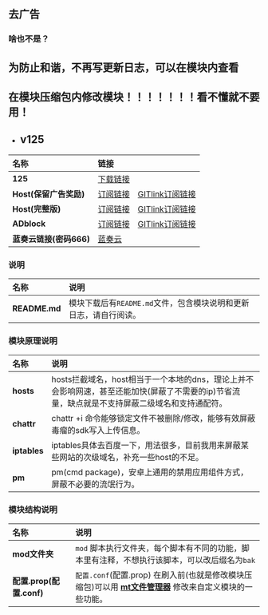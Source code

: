 ## 去广告
### 啥也不是？
## 为防止和谐，不再写更新日志，可以在模块内查看

## 在模块压缩包内修改模块！！！！！！！看不懂就不要用！

- ## v125
| **名称** | **链接** |  |
| :-- | :-- | :-- |
| **125** | [下载链接](https://raw.githubusercontent.com/lingeringsound/10007/main/module/125.zip) |
| **Host(保留广告奖励)** | [订阅链接](https://raw.githubusercontent.com/lingeringsound/10007/main/reward) | [GITlink订阅链接](https://code.gitlink.org.cn/api/v1/repos/keytoolazy/10007/raw/reward) |
| **Host(完整版)** | [订阅链接](https://raw.githubusercontent.com/lingeringsound/10007/main/all) | [GITlink订阅链接](https://code.gitlink.org.cn/api/v1/repos/keytoolazy/10007/raw/all) |
| **ADblock** | [订阅链接](https://raw.githubusercontent.com/lingeringsound/10007/main/adb.txt) | [GITlink订阅链接](https://code.gitlink.org.cn/api/v1/repos/keytoolazy/10007/raw/adb.txt)|
| **蓝奏云链接(密码666)** | [蓝奏云](https://keytoolazy.lanzouw.com/b03j67j0f) |


### 说明
| **名称** | **说明** |
| :-- | :-- |
| **README.md** | 模块下载后有`README.md`文件，包含模块说明和更新日志，请自行阅读。|

### 模块原理说明
| **名称** | **说明** |
| :-- | :-- |
| **hosts** | hosts拦截域名，host相当于一个本地的dns，理论上并不会影响网速，甚至还能加快(屏蔽了不需要的ip)节省流量，缺点就是不支持屏蔽二级域名和支持通配符。|
| **chattr** | chattr +i 命令能够锁定文件不被删除/修改，能够有效屏蔽毒瘤的sdk写入上传信息。|
| **iptables**| iptables具体去百度一下，用法很多，目前我用来屏蔽某些网站的次级域名，补充一些host的不足。|
| **pm** | pm(cmd package)，安卓上通用的禁用应用组件方式，屏蔽不必要的流氓行为。|

### 模块结构说明
| **名称** | **说明** |
| :-- | :-- |
| **mod文件夹** | `mod` 脚本执行文件夹，每个脚本有不同的功能，脚本里有注释，不想执行该脚本，可以改后缀名为`bak` |
| **配置.prop(配置.conf)** | `配置.conf`(配置.prop) 在刷入前(也就是修改模块压缩包)可以用 **[mt文件管理器](https://binmt.lanzoui.com/b01bivkzc)** 修改来自定义模块的一些功能。|


 
